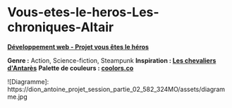 # Vous-etes-le-heros-Les-chroniques-Altair

**[Développement web - Projet vous êtes le héros](https://smnarnold.com/projets/vous-etes-le-heros)**

**Genre :** Action, Science-fiction, Steampunk
**Inspiration : [Les chevaliers d'Antarès](https://www.anne-robillard.com/les-chevaliers-d-antares)**
**Palette de couleurs : [coolors.co](https://coolors.co/fffffa-575a5e-3a3e3b-c5d5e4-39a0ed)**

![Diagramme]: https://dion_antoine_projet_session_partie_02_582_324MO/assets/diagramme.jpg
